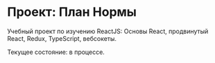 # Проект: План Нормы

Учебный проект по изучению ReactJS:
Основы React, продвинутый React, Redux, TypeScript,
вебсокеты.

Текущее состояние: в процессе.

